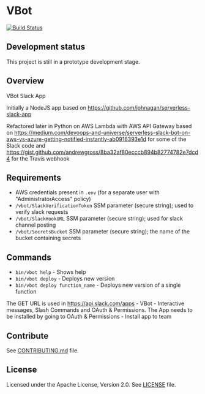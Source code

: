 # VBot

  [![Build Status](https://travis-ci.org/vghn/vbot.svg?branch=master)](https://travis-ci.org/vghn/vbot)

## Development status

This project is still in a prototype development stage.

## Overview

VBot Slack App

Initially a NodeJS app based on <https://github.com/johnagan/serverless-slack-app>

Refactored later in Python on AWS Lambda with AWS API Gateway based on <https://medium.com/devoops-and-universe/serverless-slack-bot-on-aws-vs-azure-getting-notified-instantly-ab0916393e1d> for some of the Slack code and <https://gist.github.com/andrewgross/8ba32af80ecccb894b82774782e7dcd4> for the Travis webhook

## Requirements

- AWS credentials present in `.env` (for a separate user with "AdministratorAccess" policy)
- `/vbot/SlackVerificationToken` SSM parameter (secure string); used to verify slack requests
- `/vbot/SlackHookURL` SSM parameter (secure string); used for slack channel posting
- `/vbot/SecretsBucket` SSM parameter (secure string); the name of the bucket containing secrets

## Commands

- `bin/vbot help` - Shows help
- `bin/vbot deploy` - Deploys new version
- `bin/vbot deploy function_name` - Deploys new version of a single function

The GET URL is used in <https://api.slack.com/apps> - VBot - Interactive messages, Slash Commands and OAuth & Permissions.
The App needs to be installed by going to OAuth & Permissions - Install app to team

## Contribute

See [CONTRIBUTING.md](CONTRIBUTING.md) file.

## License

Licensed under the Apache License, Version 2.0.
See [LICENSE](LICENSE) file.
